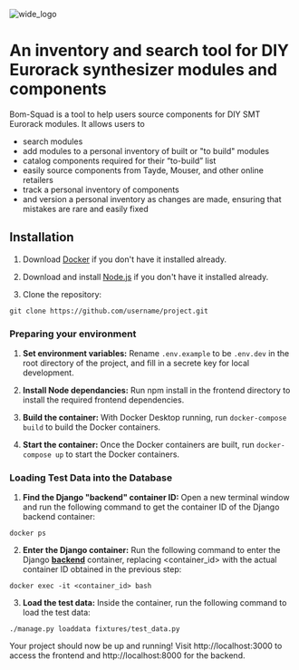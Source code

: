 ![wide_logo](https://user-images.githubusercontent.com/10040486/147892285-e1b955cf-0916-4c57-92c5-ba0a21d1e6ba.png)

# An inventory and search tool for DIY Eurorack synthesizer modules and components

Bom-Squad is a tool to help users source components for DIY SMT Eurorack modules. It allows users to 
-	search modules 
-	add modules to a personal inventory of built or "to build" modules
-	catalog components required for their “to-build” list
-	easily source components from Tayde, Mouser, and other online retailers
-	track a personal inventory of components
-	and version a personal inventory as changes are made, ensuring that mistakes are rare and easily fixed
 
## Installation

1. Download [Docker](https://www.docker.com/products/docker-desktop) if you don't have it installed already.

2. Download and install [Node.js](https://nodejs.org/en/download) if you don't have it installed already.

3. Clone the repository:

```
git clone https://github.com/username/project.git
```

### Preparing your environment

1. **Set environment variables:** Rename `.env.example` to be `.env.dev` in the root directory of the project, and fill in a secrete key for local development.

2. **Install Node dependancies:** Run npm install in the frontend directory to install the required frontend dependencies.

3. **Build the container:** With Docker Desktop running, run `docker-compose build` to build the Docker containers.

4. **Start the container:** Once the Docker containers are built, run `docker-compose up` to start the Docker containers.

### Loading Test Data into the Database

1. **Find the Django "backend" container ID:** Open a new terminal window and run the following command to get the container ID of the Django backend container:

```
docker ps
```

2. **Enter the Django container:** Run the following command to enter the Django **<u>backend</u>** container, replacing <container_id> with the actual container ID obtained in the previous step:

```
docker exec -it <container_id> bash
```

3. **Load the test data:** Inside the container, run the following command to load the test data:

```
./manage.py loaddata fixtures/test_data.py
```

Your project should now be up and running! Visit http://localhost:3000 to access the frontend and http://localhost:8000 for the backend.




